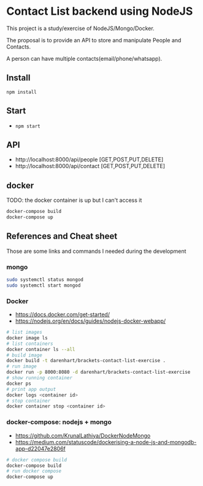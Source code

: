 # Contact List backend using NodeJS
This project is a study/exercise of NodeJS/Mongo/Docker.

The proposal is to provide an API to store and manipulate People and Contacts.

A person can have multiple contacts(email/phone/whatsapp).

## Install
`npm install`

## Start
* `npm start`

## API
- http://localhost:8000/api/people [GET,POST,PUT,DELETE]
- http://localhost:8000/api/contact [GET,POST,PUT,DELETE]


## docker
TODO: the docker container is up but I can't access it
```bash
docker-compose build
docker-compose up
```

## References and Cheat sheet
Those are some links and commands I needed during the development

### mongo
```bash
sudo systemctl status mongod
sudo systemctl start mongod
```

### Docker
* https://docs.docker.com/get-started/
* https://nodejs.org/en/docs/guides/nodejs-docker-webapp/

```bash
# list images
docker image ls
# list containers
docker container ls --all
# build image
docker build -t darenhart/brackets-contact-list-exercise .
# run image
docker run -p 8000:8080 -d darenhart/brackets-contact-list-exercise
# show running container
docker ps
# print app output
docker logs <container id>
# stop container
docker container stop <container id>
```

### docker-compose: nodejs + mongo
* https://github.com/KrunalLathiya/DockerNodeMongo
* https://medium.com/statuscode/dockerising-a-node-js-and-mongodb-app-d22047e2806f

```bash
# docker compose build
docker-compose build
# run docker compose
docker-compose up
```

